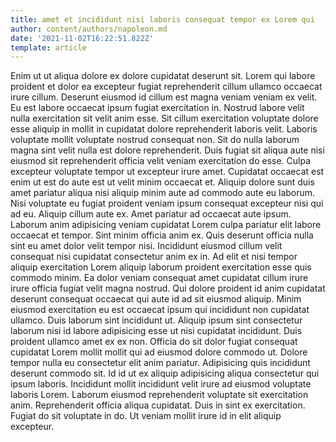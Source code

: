 ```yaml
---
title: amet et incididunt nisi laboris consequat tempor ex Lorem qui
author: content/authors/napoleon.md
date: '2021-11-02T16:22:51.822Z'
template: article
---
```


Enim ut ut aliqua dolore ex dolore cupidatat deserunt sit. Lorem qui labore proident et dolor ea excepteur fugiat reprehenderit cillum ullamco occaecat irure cillum. Deserunt eiusmod id cillum est magna veniam veniam ex velit. Eu est labore occaecat ipsum fugiat exercitation in. Nostrud labore velit nulla exercitation sit velit anim esse. Sit cillum exercitation voluptate dolore esse aliquip in mollit in cupidatat dolore reprehenderit laboris velit. Laboris voluptate mollit voluptate nostrud consequat non.
Sit do nulla laborum magna sint velit nulla est dolore reprehenderit. Duis fugiat sit aliqua aute nisi eiusmod sit reprehenderit officia velit veniam exercitation do esse. Culpa excepteur voluptate tempor ut excepteur irure amet. Cupidatat occaecat est enim ut est do aute est ut velit minim occaecat et. Aliquip dolore sunt duis amet pariatur aliqua nisi aliquip minim aute ad commodo aute eu laborum. Nisi voluptate eu fugiat proident veniam ipsum consequat excepteur nisi qui ad eu. Aliquip cillum aute ex. Amet pariatur ad occaecat aute ipsum.
Laborum anim adipisicing veniam cupidatat Lorem culpa pariatur elit labore occaecat et tempor. Sint minim officia anim ex. Quis deserunt officia nulla sint eu amet dolor velit tempor nisi. Incididunt eiusmod cillum velit consequat nisi cupidatat consectetur anim ex in.
Ad elit et nisi tempor aliquip exercitation Lorem aliquip laborum proident exercitation esse quis commodo minim. Ea dolor veniam consequat amet cupidatat cillum irure irure officia fugiat velit magna nostrud. Qui dolore proident id anim cupidatat deserunt consequat occaecat qui aute id ad sit eiusmod aliquip. Minim eiusmod exercitation eu est occaecat ipsum qui incididunt non cupidatat ullamco.
Duis laborum sint incididunt ut. Aliquip ipsum sint consectetur laborum nisi id labore adipisicing esse ut nisi cupidatat incididunt. Duis proident ullamco amet ex ex non. Officia do sit dolor fugiat consequat cupidatat Lorem mollit mollit qui ad eiusmod dolore commodo ut.
Dolore tempor nulla eu consectetur elit anim pariatur. Adipisicing quis incididunt deserunt commodo sit. Id id ut ex aliquip adipisicing aliqua consectetur qui ipsum laboris. Incididunt mollit incididunt velit irure ad eiusmod voluptate laboris Lorem. Laborum eiusmod reprehenderit voluptate sit exercitation anim.
Reprehenderit officia aliqua cupidatat. Duis in sint ex exercitation. Fugiat do sit voluptate in do. Ut veniam mollit irure id in elit aliquip excepteur.
